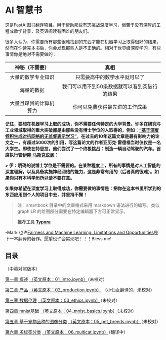 # AI 智慧书

这是FastAI图书翻译项目。用于帮助那些有志挑战深度学习，但苦于没有深厚的工程或数学背景，及英语阅读有困难的朋友们。

很多人认为，你需要所有那些很难找到的东西才能在机器学习上取得很好的结果，然而在你读完本书后，你会发现那些人是不正确的。相对于世界级深度学习，有些事情你是绝对不需要做的：

|     神秘（不需要）     |                     真相                     |
| :--------------------: | :------------------------------------------: |
|   大量的数学专业知识   |         只需要高中的数学水平就可以了         |
|       海量的数据       | 我们可以用不到50条数据就可以看到突破行的结果 |
| 大量且昂贵的计算机算力 |        你可以免费获得最先进的工作成果        |

**记住，要想在机器学习上取的成功，你不需要任何特定的大学背景。许多在研究与工业领域取得的重大突破都是由那些没有博士学位的人取得的，例如：[“基于深度卷积生成对抗网络的无监督表示学习”](https://arxiv.org/abs/1511.06434)，在过去的10年这篇文章是最有影响力的论文之一，有超过5000次的引用，写这篇论文的作者亚历克·雷德福当时仅仅是一名大学生。即使在特思拉，他们尝试了一个终极挑战：制造一辆自动驾驶的汽车。首席执行管[伊隆·马斯克说到](https://twitter.com/elonmusk/status/1224089444963311616)：**

**> 伊：明确的说博士学位是不需要的。在某种程度上，所有的事情是对人工智能的深度理解，以及具备实施神经网络的能力，这是非常有用的（后者真的很难）。如果你只有本科学历所以请不要在意。**
>
**如果你希望在深度学习上取得成功，你需要做的事情是：把你在这本书里所学到的东西应用到个人的项目中去，并坚持不懈！**
> 注：smartbook 目录中的文章格式采用 markdown 语法进行的编写。类似 graph LR 的绘图部分需要在特定编辑器下方可正常显示。
>
>**推荐工具 [Typora](https://www.typora.io/)**

-Mark 也许[Fairness and Machine Learning: Limitations and Opportunities](https://fairmlbook.org/#course-materials)是下一本翻译的著作。愿望也许会实现吧！！！Bless me!
## 目录
（中英对照版本）

[第一章 概述](./smartbook/Fastai-01.md)  [（英文原本：01_intro.ipynb）](./englishbook/01_intro.ipynb)（未校对）

[第二章 产品](./smartbook/Fastai-02.md)  [（英文原本：02_production.ipynb）](./englishbook/02_production.ipynb) （小仙女翻译的，未校对）

[第三章 数据伦理](./smartbook/Fastai-03.md)   [（英文原本：03_ethics.ipynb）](./englishbook/03_ethics.ipynb)（未校对）

[第四章 mnist基础](./smartbook/Fastai-04.md)   [（英文原本：04_mnist_basics.ipynb）](./englishbook/04_mnist_basics.ipynb)（未校对）

[第五章 基于宠物品种的图像分类](./smartbook/Fastai-05.md)   [（英文原本：05_pet_breeds.ipynb）](./englishbook/05_pet_breeds.ipynb)（未校对）

[第六章 多标签分类](./smartbook/Fastai-06.md)   [（英文原本：06_multicat.ipynb）](./englishbook/06_multicat.ipynb)（翻译中）

 

